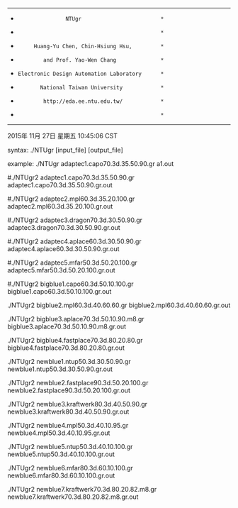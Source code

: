 ****************************************************
*                    NTUgr                         *
*                                                  *
*          Huang-Yu Chen, Chin-Hsiung Hsu,         *
*             and Prof. Yao-Wen Chang              *
*     Electronic Design Automation Laboratory      *
*            National Taiwan University            *
*             http://eda.ee.ntu.edu.tw/            *
*                                                  *
****************************************************

2015年 11月 27日 星期五 10:45:06 CST

syntax: 
./NTUgr [input_file] [output_file] 

example: 
./NTUgr adaptec1.capo70.3d.35.50.90.gr a1.out





#./NTUgr2 adaptec1.capo70.3d.35.50.90.gr adaptec1.capo70.3d.35.50.90.gr.out

#./NTUgr2 adaptec2.mpl60.3d.35.20.100.gr adaptec2.mpl60.3d.35.20.100.gr.out

#./NTUgr2 adaptec3.dragon70.3d.30.50.90.gr adaptec3.dragon70.3d.30.50.90.gr.out

#./NTUgr2 adaptec4.aplace60.3d.30.50.90.gr adaptec4.aplace60.3d.30.50.90.gr.out

#./NTUgr2 adaptec5.mfar50.3d.50.20.100.gr adaptec5.mfar50.3d.50.20.100.gr.out

#./NTUgr2 bigblue1.capo60.3d.50.10.100.gr bigblue1.capo60.3d.50.10.100.gr.out

./NTUgr2 bigblue2.mpl60.3d.40.60.60.gr bigblue2.mpl60.3d.40.60.60.gr.out

./NTUgr2 bigblue3.aplace70.3d.50.10.90.m8.gr bigblue3.aplace70.3d.50.10.90.m8.gr.out

./NTUgr2 bigblue4.fastplace70.3d.80.20.80.gr bigblue4.fastplace70.3d.80.20.80.gr.out

./NTUgr2 newblue1.ntup50.3d.30.50.90.gr newblue1.ntup50.3d.30.50.90.gr.out

./NTUgr2 newblue2.fastplace90.3d.50.20.100.gr newblue2.fastplace90.3d.50.20.100.gr.out

./NTUgr2 newblue3.kraftwerk80.3d.40.50.90.gr newblue3.kraftwerk80.3d.40.50.90.gr.out

./NTUgr2 newblue4.mpl50.3d.40.10.95.gr newblue4.mpl50.3d.40.10.95.gr.out

./NTUgr2 newblue5.ntup50.3d.40.10.100.gr newblue5.ntup50.3d.40.10.100.gr.out

./NTUgr2 newblue6.mfar80.3d.60.10.100.gr newblue6.mfar80.3d.60.10.100.gr.out

./NTUgr2 newblue7.kraftwerk70.3d.80.20.82.m8.gr newblue7.kraftwerk70.3d.80.20.82.m8.gr.out


